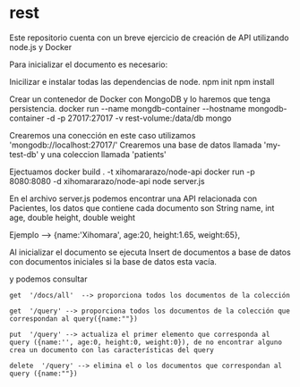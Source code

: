 # rest
Este repositorio cuenta con un breve ejercicio de creación de API utilizando node.js y Docker  

Para inicializar el documento es necesario:

Inicilizar e instalar todas las dependencias de node.
npm init
npm install

Crear un contenedor de Docker con MongoDB y lo haremos que tenga persistencia.
    docker run --name mongdb-container --hostname mongodb-container -d -p 27017:27017 -v rest-volume:/data/db mongo

Crearemos una conección en este caso utilizamos 'mongodb://localhost:27017/'
Crearemos una base de datos llamada 'my-test-db' y una coleccion llamada 'patients'

Ejectuamos
    docker build . -t xihomararazo/node-api
    docker run -p 8080:8080 -d xihomararazo/node-api
    node server.js

En el archivo server.js podemos encontrar una API relacionada con Pacientes, 
los datos que contiene cada documento son String name, int age, double height, double weight

Ejemplo --> {name:'Xihomara', age:20, height:1.65, weight:65},

Al inicializar el documento se ejecuta
Insert de documentos a base de datos con documentos iniciales si la base de datos esta vacía.

y podemos consultar 

	get  '/docs/all'  --> proporciona todos los documentos de la colección 

	get  '/query' --> proporciona todos los documentos de la colección que correspondan al query({name:""})

	put  '/query' --> actualiza el primer elemento que corresponda al query ({name:'', age:0, height:0, weight:0}), de no encontrar alguno crea un documento con las características del query

	delete  '/query' --> elimina el o los documentos que correspondan al query ({name:""})